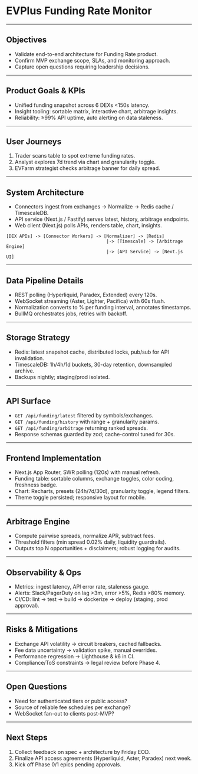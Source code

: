 # EVPlus Funding Rate Monitor

---
## Objectives
- Validate end-to-end architecture for Funding Rate product.
- Confirm MVP exchange scope, SLAs, and monitoring approach.
- Capture open questions requiring leadership decisions.

---
## Product Goals & KPIs
- Unified funding snapshot across 6 DEXs <150s latency.
- Insight tooling: sortable matrix, interactive chart, arbitrage insights.
- Reliability: ≥99% API uptime, auto alerting on data staleness.

---
## User Journeys
1. Trader scans table to spot extreme funding rates.
2. Analyst explores 7d trend via chart and granularity toggle.
3. EVFarm strategist checks arbitrage banner for daily spread.

---
## System Architecture
- Connectors ingest from exchanges → Normalize → Redis cache / TimescaleDB.
- API service (Next.js / Fastify) serves latest, history, arbitrage endpoints.
- Web client (Next.js) polls APIs, renders table, chart, insights.

```
[DEX APIs] -> [Connector Workers] -> [Normalizer] -> [Redis]
                                      |-> [Timescale] -> [Arbitrage Engine]
                                      |-> [API Service] -> [Next.js UI]
```

---
## Data Pipeline Details
- REST polling (Hyperliquid, Paradex, Extended) every 120s.
- WebSocket streaming (Aster, Lighter, Pacifica) with 60s flush.
- Normalization converts to % per funding interval, annotates timestamps.
- BullMQ orchestrates jobs, retries with backoff.

---
## Storage Strategy
- Redis: latest snapshot cache, distributed locks, pub/sub for API invalidation.
- TimescaleDB: 1h/4h/1d buckets, 30-day retention, downsampled archive.
- Backups nightly; staging/prod isolated.

---
## API Surface
- `GET /api/funding/latest` filtered by symbols/exchanges.
- `GET /api/funding/history` with range + granularity params.
- `GET /api/funding/arbitrage` returning ranked spreads.
- Response schemas guarded by zod; cache-control tuned for 30s.

---
## Frontend Implementation
- Next.js App Router, SWR polling (120s) with manual refresh.
- Funding table: sortable columns, exchange toggles, color coding, freshness badge.
- Chart: Recharts, presets (24h/7d/30d), granularity toggle, legend filters.
- Theme toggle persisted; responsive layout for mobile.

---
## Arbitrage Engine
- Compute pairwise spreads, normalize APR, subtract fees.
- Threshold filters (min spread 0.02% daily, liquidity guardrails).
- Outputs top N opportunities + disclaimers; robust logging for audits.

---
## Observability & Ops
- Metrics: ingest latency, API error rate, staleness gauge.
- Alerts: Slack/PagerDuty on lag >3m, error >5%, Redis >80% memory.
- CI/CD: lint → test → build → dockerize → deploy (staging, prod approval).

---
## Risks & Mitigations
- Exchange API volatility → circuit breakers, cached fallbacks.
- Fee data uncertainty → validation spike, manual overrides.
- Performance regression → Lighthouse & k6 in CI.
- Compliance/ToS constraints → legal review before Phase 4.

---
## Open Questions
- Need for authenticated tiers or public access?
- Source of reliable fee schedules per exchange?
- WebSocket fan-out to clients post-MVP?

---
## Next Steps
1. Collect feedback on spec + architecture by Friday EOD.
2. Finalize API access agreements (Hyperliquid, Aster, Paradex) next week.
3. Kick off Phase 0/1 epics pending approvals.
